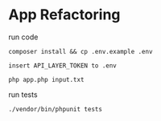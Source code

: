 # App Refactoring

run code

```composer install && cp .env.example .env```

```insert API_LAYER_TOKEN to .env```

```php app.php input.txt```

run tests

```./vendor/bin/phpunit tests```

